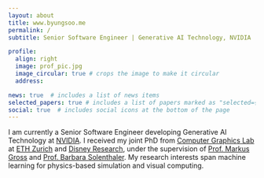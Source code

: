 ```yaml
---
layout: about
title: www.byungsoo.me
permalink: /
subtitle: Senior Software Engineer | Generative AI Technology, NVIDIA

profile:
  align: right
  image: prof_pic.jpg
  image_circular: true # crops the image to make it circular
  address: 

news: true  # includes a list of news items
selected_papers: true # includes a list of papers marked as "selected={true}"
social: true  # includes social icons at the bottom of the page
---
```


I am currently a Senior Software Engineer developing Generative AI Technology at [NVIDIA](https://www.nvidia.com/). I received my joint PhD from [Computer Graphics Lab](https://graphics.ethz.ch/) at [ETH Zurich](https://www.ethz.ch/en.html) and [Disney Research](https://studios.disneyresearch.com), under the supervision of [Prof. Markus Gross](https://graphics.ethz.ch/people/grossm/) and [Prof. Barbara Solenthaler](https://graphics.ethz.ch/~sobarbar/). My research interests span machine learning for physics-based simulation and visual computing.
